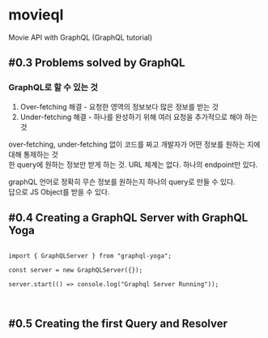 # movieql

Movie API with GraphQL (GraphQL tutorial)

## #0.3 Problems solved by GraphQL

### GraphQL로 할 수 있는 것

1. Over-fetching 해결 - 요청한 영역의 정보보다 많은 정보를 받는 것
2. Under-fetching 해결 - 하나를 완성하기 위해 여러 요청을 추가적으로 해야 하는 것

over-fetching, under-fetching 없이 코드를 짜고 개발자가 어떤 정보를 원하는 지에 대해 통제하는 것  
한 query에 원하는 정보만 받게 하는 것.
URL 체계는 없다. 하나의 endpoint만 있다.

graphQL 언어로 정확히 무슨 정보를 원하는지 하나의 query로 만들 수 있다.  
답으로 JS Object를 받을 수 있다.

## #0.4 Creating a GraphQL Server with GraphQL Yoga

<pre><code>
import { GraphQLServer } from "graphql-yoga";

const server = new GraphQLServer({});

server.start(() => console.log("Graphql Server Running"));


</code></pre>

## #0.5 Creating the first Query and Resolver
